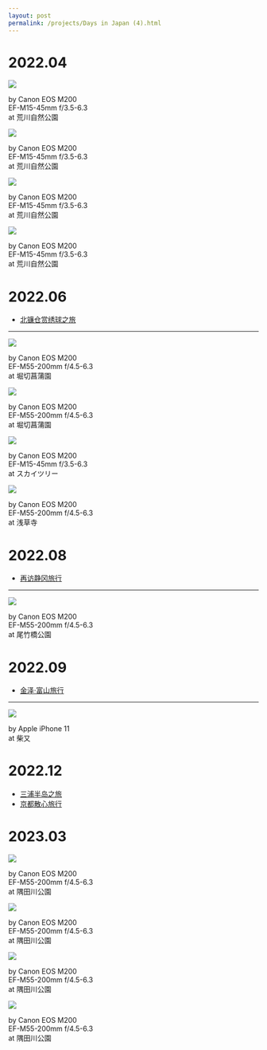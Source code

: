 ```yaml
---
layout: post
permalink: /projects/Days in Japan (4).html
---
```


# 2022.04

<div class="gallery">
    <div class="item">
        <img src="/assets/src/days-in-japan/2022-04-1.jpeg">
        <p>by Canon EOS M200<br>EF-M15-45mm f/3.5-6.3<br>at 荒川自然公園</p>
    </div>
    <div class="item">
        <img src="/assets/src/days-in-japan/2022-04-2.jpeg">
        <p>by Canon EOS M200<br>EF-M15-45mm f/3.5-6.3<br>at 荒川自然公園</p>
    </div>
    <div class="item">
        <img src="/assets/src/days-in-japan/2022-04-3.jpeg">
        <p>by Canon EOS M200<br>EF-M15-45mm f/3.5-6.3<br>at 荒川自然公園</p>
    </div>
    <div class="item">
        <img src="/assets/src/days-in-japan/2022-04-4.jpeg">
        <p>by Canon EOS M200<br>EF-M15-45mm f/3.5-6.3<br>at 荒川自然公園</p>
    </div>
</div>

# 2022.06

- [北镰仓赏绣球之旅](/2022/06/12/a-travel-at-north_kamakura.html)

---

<div class="gallery">
    <div class="item">
        <img src="/assets/src/days-in-japan/2022-06-1.jpeg">
        <p>by Canon EOS M200<br>EF-M55-200mm f/4.5-6.3<br>at 堀切菖蒲園</p>
    </div>
    <div class="item">
        <img src="/assets/src/days-in-japan/2022-06-2.jpeg">
        <p>by Canon EOS M200<br>EF-M55-200mm f/4.5-6.3<br>at 堀切菖蒲園</p>
    </div>
    <div class="item">
        <img src="/assets/src/days-in-japan/2022-06-3.jpeg">
        <p>by Canon EOS M200<br>EF-M15-45mm f/3.5-6.3<br>at スカイツリー</p>
    </div>
    <div class="item">
        <img src="/assets/src/days-in-japan/2022-06-4.jpeg">
        <p>by Canon EOS M200<br>EF-M55-200mm f/4.5-6.3<br>at 浅草寺</p>
    </div>
</div>

# 2022.08

- [再访静冈旅行](/2022/08/30/a-travel-at-shizuoka.html)

---

<div class="gallery">
    <div class="item">
        <img src="/assets/src/days-in-japan/2022-08-1.jpeg">
        <p>by Canon EOS M200<br>EF-M55-200mm f/4.5-6.3<br>at 尾竹橋公園</p>
    </div>
</div>

# 2022.09

- [金泽·富山旅行](/2022/09/24/a-travel-at-hokuriku.html)

---

<div class="gallery">
    <div class="item">
        <img src="/assets/src/days-in-japan/2022-09-1.jpeg">
        <p>by Apple iPhone 11<br>at 柴又</p>
    </div>
</div>

# 2022.12

- [三浦半岛之旅](/2022/12/20/a-travel-at-miura.html)
- [京都散心旅行](/2022/12/29/a-travel-at-kyoto-relax.html)

# 2023.03

<div class="gallery">
    <div class="item">
        <img src="/assets/src/days-in-japan/2023-03-1.jpeg">
        <p>by Canon EOS M200<br>EF-M55-200mm f/4.5-6.3<br>at 隅田川公園</p>
    </div>
    <div class="item">
        <img src="/assets/src/days-in-japan/2023-03-2.jpeg">
        <p>by Canon EOS M200<br>EF-M55-200mm f/4.5-6.3<br>at 隅田川公園</p>
    </div>
    <div class="item">
        <img src="/assets/src/days-in-japan/2023-03-3.jpeg">
        <p>by Canon EOS M200<br>EF-M55-200mm f/4.5-6.3<br>at 隅田川公園</p>
    </div>
    <div class="item">
        <img src="/assets/src/days-in-japan/2023-03-4.jpeg">
        <p>by Canon EOS M200<br>EF-M55-200mm f/4.5-6.3<br>at 隅田川公園</p>
    </div>
</div>
